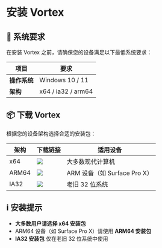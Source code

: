 # 安装 Vortex

## 🚀 系统要求

在安装 Vortex 之前，请确保您的设备满足以下最低系统要求：

| 项目       | 要求                 |
|----------|--------------------|
| **操作系统** | Windows 10 / 11    |
| **架构**   | x64 / ia32 / arm64 |

## 📦 下载 Vortex

根据您的设备架构选择合适的安装包：

| 架构    | 下载链接                                                                                                                                                                | 适用设备                    |
|-------|---------------------------------------------------------------------------------------------------------------------------------------------------------------------|-------------------------|
| x64   | [![](https://img.shields.io/badge/⬇️_下载-x64安装包-blue?style=for-the-badge&logo=windows)](https://updater.f4team.cn/vortex/win32/vortex-1.1.4-Beta-x64-setup.exe)      | 大多数现代计算机                |
| ARM64 | [![](https://img.shields.io/badge/⬇️_下载-ARM64安装包-green?style=for-the-badge&logo=windows)](https://updater.f4team.cn/vortex/win32/vortex-1.1.4-Beta-arm64-setup.exe) | ARM 设备（如 Surface Pro X） |
| IA32  | [![](https://img.shields.io/badge/⬇️_下载-IA32安装包-orange?style=for-the-badge&logo=windows)](https://updater.f4team.cn/vortex/win32/vortex-1.1.4-Beta-ia32-setup.exe)  | 老旧 32 位系统               |

## ℹ️ 安装提示

- **大多数用户请选择 x64 安装包**
- ARM64 设备（如 Surface Pro X）请使用 **ARM64 安装包**
- **IA32 安装包** 仅在老旧 32 位系统中使用
